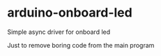 # arduino-onboard-led
Simple async driver for onboard led

Just to remove boring code from the main program